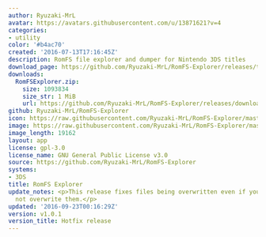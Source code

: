 ```yaml
---
author: Ryuzaki-MrL
avatar: https://avatars.githubusercontent.com/u/13871621?v=4
categories:
- utility
color: '#b4ac70'
created: '2016-07-13T17:16:45Z'
description: RomFS file explorer and dumper for Nintendo 3DS titles
download_page: https://github.com/Ryuzaki-MrL/RomFS-Explorer/releases/tag/v1.0.1
downloads:
  RomFSExplorer.zip:
    size: 1093834
    size_str: 1 MiB
    url: https://github.com/Ryuzaki-MrL/RomFS-Explorer/releases/download/v1.0.1/RomFSExplorer.zip
github: Ryuzaki-MrL/RomFS-Explorer
icon: https://raw.githubusercontent.com/Ryuzaki-MrL/RomFS-Explorer/master/meta/icon.png
image: https://raw.githubusercontent.com/Ryuzaki-MrL/RomFS-Explorer/master/meta/banner.png
image_length: 19162
layout: app
license: gpl-3.0
license_name: GNU General Public License v3.0
source: https://github.com/Ryuzaki-MrL/RomFS-Explorer
systems:
- 3DS
title: RomFS Explorer
update_notes: <p>This release fixes files being overwritten even if you choose to
  not overwrite them.</p>
updated: '2016-09-23T00:16:29Z'
version: v1.0.1
version_title: Hotfix release
---
```

